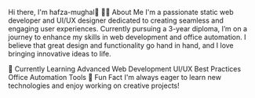 
Hi there, I'm hafza-mughal👋
👩‍🎓 About Me
I'm a passionate static web developer and UI/UX designer dedicated to creating seamless and engaging user experiences. Currently pursuing a 3-year diploma, I’m on a journey to enhance my skills in web development and office automation. I believe that great design and functionality go hand in hand, and I love bringing innovative ideas to life.

🌱 Currently Learning
Advanced Web Development
UI/UX Best Practices
Office Automation Tools
💬 Fun Fact
I'm always eager to learn new technologies and enjoy working on creative projects!


